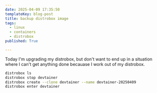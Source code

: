 ```yaml
---
date: 2025-04-09 17:35:50
templateKey: blog-post
title: backup distrobox image
tags:
  - linux
  - containers
  - distrobox
published: True

---
```


Today I'm upgrading my distrobox, but don't want to end up in a situation where
I can't get anything done becauase I work out of my distrobox.

``` bash
distrobox ls
distrobox stop devtainer
distrobox create --clone devtainer --name devtainer-20250409
distrobox enter devtainer
```
